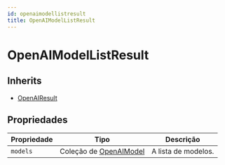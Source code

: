 ```yaml
---
id: openaimodellistresult
title: OpenAIModelListResult
---
```


# OpenAIModelListResult

## Inherits

- [OpenAIResult](OpenAIResult.md)

## Propriedades

| Propriedade | Tipo                                     | Descrição                           |
| ----------- | ---------------------------------------- | ----------------------------------- |
| `models`    | Coleção de [OpenAIModel](OpenAIModel.md) | A lista de modelos. |
